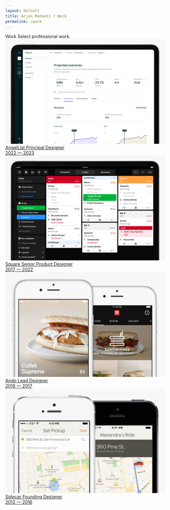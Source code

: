 ```yaml
---
layout: default 
title: Arjun Mahanti • Work
permalink: /work
---
```


<section id="header-generic" class="color-generic page-header">			
    <div class="row">
    <span class="title">Work</span>
    <span class="subtitle">Select professional work.</span>
    </div>
</section>
<section>
    <a href="/work/angellist">
    <img class="mb16" src="/img/work/angellist.jpg" loading="lazy">
    <div class="row interactive">
        <span class="title color-al">AngelList</span>
        <span class="subtitle color-al">Principal Designer<br>2022 — 2023</span>
    </div>
    </a>
</section>
<section>
    <a href="/work/square">
    <img class="mb16" src="/img/work/block.jpg" loading="lazy">
    <div class="row interactive">
        <span class="title color-sq">Square</span>
        <span class="subtitle color-sq">Senior Product Designer<br>2017 — 2022</span>
    </div>
    </a>
</section>
<section>
    <a href="/work/ando">
    <img class="mb16" src="/img/work/ando.jpg" loading="lazy">
    <div class="row interactive">
        <span class="title color-ando">Ando</span>
        <span class="subtitle color-ando">Lead Designer<br>2016 — 2017</span>
    </div>
    </a>
</section>
<section>
    <a href="/work/sidecar">
    <img class="mb16" src="/img/work/sidecar.jpg" loading="lazy">
    <div class="row interactive">
        <span class="title color-sidecar">Sidecar</span>
        <span class="subtitle color-sidecar">Founding Designer<br>2012 — 2016</span>
    </div>
    </a>
</section>